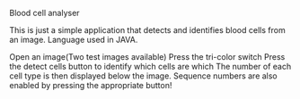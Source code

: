 Blood cell analyser

This is just a simple application that detects and identifies blood cells from an image. 
Language used in JAVA. 

Open an image(Two test images available)
Press the tri-color switch
Press the detect cells button to identify which cells are which 
The number of each cell type is then displayed below the image. 
Sequence numbers are also enabled by pressing the appropriate button!
